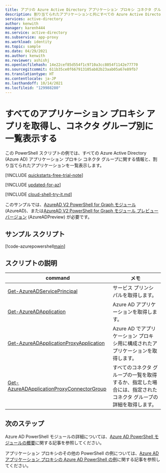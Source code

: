 ```yaml
---
title: アプリの Azure Active Directory アプリケーション プロキシ コネクタ グループを一覧表示する
description: 割り当てられたアプリケーションと共にすべての Azure Active Directory (Azure AD) アプリケーション プロキシ コネクタ グループを一覧表示する PowerShell の例。
services: active-directory
author: kenwith
manager: karenh444
ms.service: active-directory
ms.subservice: app-proxy
ms.workload: identity
ms.topic: sample
ms.date: 04/29/2021
ms.author: kenwith
ms.reviewer: ashishj
ms.openlocfilehash: 14e22cef85d554f1c9710a3cc8054f1142e77770
ms.sourcegitcommit: 611b35ce0f667913105ab82b23aab05a67e89fb7
ms.translationtype: HT
ms.contentlocale: ja-JP
ms.lasthandoff: 10/14/2021
ms.locfileid: "129988280"
---
```

# <a name="get-all-application-proxy-apps-and-list-by-connector-group"></a>すべてのアプリケーション プロキシ アプリを取得し、コネクタ グループ別に一覧表示する

この PowerShell スクリプトの例では、すべての Azure Active Directory (Azure AD) アプリケーション プロキシ コネクタ グループに関する情報と、割り当てられたアプリケーションを一覧表示します。

[!INCLUDE [quickstarts-free-trial-note](../../../../includes/quickstarts-free-trial-note.md)]

[!INCLUDE [updated-for-az](../../../../includes/updated-for-az.md)]

[!INCLUDE [cloud-shell-try-it.md](../../../../includes/cloud-shell-try-it.md)]

このサンプルでは、[AzureAD V2 PowerShell for Graph モジュール](/powershell/azure/active-directory/install-adv2) (AzureAD)、または[AzureAD V2 PowerShell for Graph モジュール プレビュー バージョン](/powershell/azure/active-directory/install-adv2?view=azureadps-2.0-preview&preserve-view=true) (AzureADPreview) が必要です。

## <a name="sample-script"></a>サンプル スクリプト

[!code-azurepowershell[main](~/powershell_scripts/application-proxy/get-all-appproxy-apps-by-connectorgroup.ps1 "Get all Application Proxy Connector groups with the assigned applications")]

## <a name="script-explanation"></a>スクリプトの説明

| command | メモ |
|---|---|
|[Get-AzureADServicePrincipal](/powershell/module/azuread/get-azureadserviceprincipal) | サービス プリンシパルを取得します。 |
|[Get-AzureADApplication](/powershell/module/azuread/get-azureadapplication) | Azure AD アプリケーションを取得します。 |
|[Get-AzureADApplicationProxyApplication](/powershell/module/azuread/get-azureadapplicationproxyapplication) | Azure AD でアプリケーション プロキシ用に構成されたアプリケーションを取得します。 |
| [Get-AzureADApplicationProxyConnectorGroup](/powershell/module/azuread/get-azureadapplicationproxyconnectorgroup) | すべてのコネクタ グループの一覧を取得するか、指定した場合には、指定されたコネクタ グループの詳細を取得します。 |


## <a name="next-steps"></a>次のステップ

Azure AD PowerShell モジュールの詳細については、[Azure AD PowerShell モジュールの概要](/powershell/azure/active-directory/overview)に関する記事を参照してください。

アプリケーション プロキシのその他の PowerShell の例については、[Azure AD アプリケーション プロキシの Azure AD PowerShell の例](../application-proxy-powershell-samples.md)に関する記事を参照してください。
